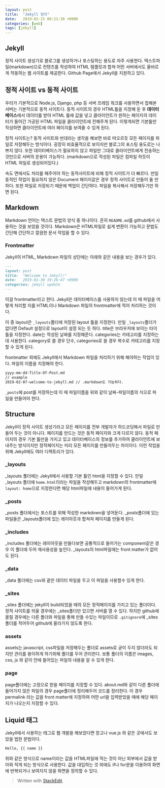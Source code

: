 ```yaml
---
layout: post
title:  "Jekyll 정리"
date:   2019-02-15 00:21:30 +0900
categories: [web]
tags: [jekyll]
---
```



## Jekyll

정적 사이트 생성기로 블로그를 생성하거나 포스팅하는 용도로 자주 사용한다. 텍스트파일(markdown)으로 컨텐츠를 작성하여 HTML 템플릿과 합쳐 어떤 서버에서도 올바르게 작동하는 웹 사이트를 제공한다.
Github Page에서 Jekyll을 지원하고 있다.

## 정적 사이트 vs 동적 사이트

우리가 기본적으로 Node.js, Django, php 등 서버 프레임 워크를 사용하면서 접해본 서버는 기본적으로 동적 사이트다.
동적 사이트의 경우 HTML틀을 지정해 둔 후 **데이터베이스**에서 데이터를 받아 HTML 틀에 값을 넣고
클라이언트가 원하는 페이지의 데이터가 들어간 가공된 HTML 파일을 클라이언트에 전해주게 된다.
이렇게되면 기본틀만 작성하면 클라이언트에 여러 페이지를 보여줄 수 있게 된다.

정적 사이트는? 동적 사이트와 반대라는 생각을 해보면 바로 떠오르듯 모든 페이지를 파일로 저장해두는 방식이다.
굉장히 비효율적으로 보이지만 블로그의 포스팅 용도로는 나쁘지 않다. 또한 데이터베이스가 필요하지 않고 파일만
그대로 클라이언트에게 전송하는 것만으로 서버의 운용이 가능하다. (markdown으로 작성된 파일은 컴파일 하듯이
HTML 파일로 생성되어있다.)

속도 면에서도 처리를 해주어야 하는 동적사이트에 비해 정적 사이트가 더 빠르다. 만일 동적인 작업이 필요하지 않은
Document 페이지같은 경우 정적 사이트로 만들어 둘 만 하다.
또한 파일로 저장되기 때문에 백업이 간단하다. 파일을 복사해서 저장해두기만 하면 된다.

## Markdown

Markdown 언어는 텍스트 문법의 양식 중 하나이다. 흔히 `README.md`를 github에서 사용하는 것을 보았을 것이다.
Markdown은 HTML파일로 쉽게 변환이 가능하고 문법도 간단해 간단하고 깔끔한 문서 작업을 할 수 있다.

### Frontmatter
Jekyll의 HTML, Markdown 파일의 상단에는 아래와 같은 내용을 보는 경우가 있다.
```markdown
---
layout: post
title:  "Welcome to Jekyll!"
date:   2019-01-30 19:26:47 +0900
categories: jekyll update
---
```
이걸 frontmatter라고 한다. Jekyll은 데이터베이스를 사용하지 않는데 이 때 파일을 어떻게 처리할 지를 HTML이나 Markdown 파일의 frontmatter에 적어 처리하는 것이다.

이 중 layout은 `_layouts`폴더에 저장된 layout 틀을 지정한다. 만일 `_layouts`폴더가 없다면 Default 설정으로 layout이 설정 되는 듯 하다. title은 브라우저에 보이는 타이틀을 지정한다. date는 작성된 날짜를 지정해준다. categories는 카테고리를 지정하는데 사용한다. category로 쓸 경우 단수, categories로 쓸 경우 복수로 카테고리를 지정할 수 있게 된다.

frontmatter 외에도 Jekyll에서 Markdown 파일을 처리하기 위해 해야하는 작업이 있다. 파일의 이름을 지정해야 한다.
```bash
yyyy-mm-dd-Title-Of-Post.md
// example
2019-02-07-welcome-to-jekyll.md // .markdown도 가능하다.
```
`_posts`에 post를 저장하는데 이 때 파일이름을 위와 같이 날짜-파일이름의 식으로 파일을 만들어야 한다.

## Structure
Jekyll이 정적 사이트 생성기라고 모든 페이지를 전부 개발자가 하드코딩해서 파일로 만들어 두는 것이 아니다. 페이지를 만드는 것은 동적 페이지와 크게 다르지 않다. 동적 페이지의 경우 기본 틀만을 가지고 있고 데이터베이스의 정보를 추가하여 클라이언트에 보내주는 방식이지만 정적페이지는 미리 모든 페이지를 만들어두는 차이이다. 이런 작업을 위해 Jekyll에도 여러 디렉토리가 있다.

### _layouts
_layouts 폴더에는 Jekyll에서 사용할 기본 틀인 html을 지정할 수 있다. 만일 _layouts 폴더에 `home.html`이라는 파일을 작성해두고 markdown의 frontmatter에 `layout: home`으로 지정한다면 해당 html파일에 내용이 들어가게 된다.

### _posts
_posts 폴더에서는 포스트를 위해 작성한 markdown을 넣어둔다. _posts폴더에 있는 파일들은 _layouts폴더에 있는 레이아웃과 합쳐져 페이지를 만들게 된다.

### _includes
_includes 폴더에는 레이아웃을 만들다보면 공통적으로 들어가는 component같은 경우 이 폴더에 두어 재사용성을 높인다.
_layouts의 html파일에는 front matter가 없어도 된다.

### _data
_data 폴더에는 csv와 괕은 데이터 파일을 두고 이 파일을 사용할수 있게 한다.

### _sites
_sites 폴더에는 jekyll이 build되었을 때의 모든 정적페이지를 가지고 있는 폴더이다. 정적 사이트를 띄울 경우에는 _sites폴더만 있으면 서버를 열 수 있다. 하지만 github에 올릴 경우에는 다른 폴더와 파일을 통해 만들 수있는 파일이므로 `.gitignore`에 _sites폴더를 적어두어 github에 올라가지 않도록 한다.

### assets
assets는 javascript, css파일을 저장해두는 폴더로 assets로 굳이 두지 않더라도 되지만 관리를 용이하게 하기위해 폴더를 두어 관리한다. 보통 폴더의 이름은 images, css, js 와 같이 안에 들어있는 파일의 내용을 알 수 있게 한다.

### page
page폴더에는 고정으로 받을 페이지를 지정할 수 있다. about.md와 같이 다른 폴더에 들어가지 않은 파일의 경우
page폴더에 정리해두어 코드를 정리한다. 이 경우 permalink 라는 값을 front matter에 지정하여 어떤 url을
입력받았을 때에 해당 페이지가 나오는지 지정할 수 있다.

## Liquid 태그

Jekyll에서 사용하는 태그로 웹 개발을 해보았다면 장고나 vue.js 와 같은 곳에서도 보았을 법한 문법이다.
```markdown
Hello, {{ name }}
```
위와 같은 방식으로 name이라는 값을 HTML파일에 적는 것이 아닌 외부에서 값을 받아와 적게 되는 방식으로 사용한다. 값을 대입하는 것 외에도 if나 for문을 이용하여 화면에 반복되거나 보여지지 않을 화면을 정의할 수 있다.



> Written with [StackEdit](https://stackedit.io/).
